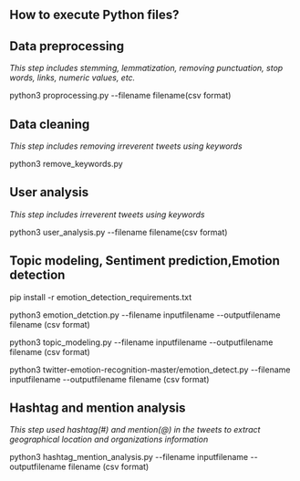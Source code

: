 ## How to execute Python files?

## Data preprocessing 
*This step includes stemming, lemmatization, removing punctuation, stop words, links, numeric values, etc.*

python3 proprocessing.py --filename filename(csv format)

## Data cleaning
*This step includes removing irreverent tweets using keywords*

python3 remove_keywords.py 

## User analysis 
*This step includes  irreverent tweets using keywords*

python3 user_analysis.py --filename filename(csv format)

## Topic modeling, Sentiment prediction,Emotion detection

pip install -r emotion_detection_requirements.txt

python3 emotion_detction.py --filename inputfilename --outputfilename filename (csv format)

python3 topic_modeling.py --filename inputfilename --outputfilename filename (csv format)

python3 twitter-emotion-recognition-master/emotion_detect.py --filename inputfilename --outputfilename filename (csv format)

## Hashtag and mention analysis
*This step used hashtag(#) and mention(@) in the tweets to extract geographical location and organizations information*

python3 hashtag_mention_analysis.py --filename inputfilename --outputfilename filename (csv format)

